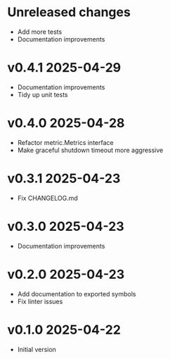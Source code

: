# Unreleased changes
- Add more tests
- Documentation improvements

# v0.4.1 2025-04-29
- Documentation improvements
- Tidy up unit tests

# v0.4.0 2025-04-28
- Refactor metric.Metrics interface
- Make graceful shutdown timeout more aggressive

# v0.3.1 2025-04-23
- Fix CHANGELOG.md

# v0.3.0 2025-04-23
- Documentation improvements

# v0.2.0 2025-04-23
- Add documentation to exported symbols
- Fix linter issues

# v0.1.0 2025-04-22
- Initial version
